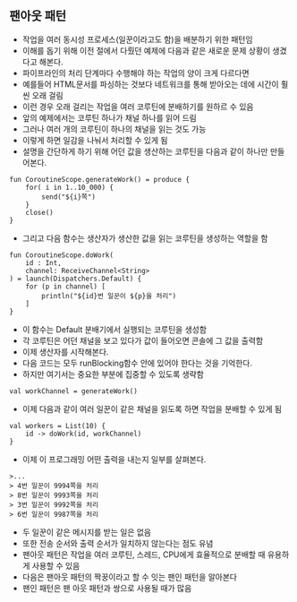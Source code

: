 ## 팬아웃 패턴
- 작업을 여러 동시성 프로세스(일꾼이라고도 함)을 배분하기 위한 패턴임
- 이해를 돕기 위해 이전 절에서 다뤘던 예제에 다음과 같은 새로운 문제 상황이 생겼다고 해본다.
- 파이프라인의 처리 단계마다 수행해야 하는 작업의 양이 크게 다르다면
- 예를들어 HTML문서를 파싱하는 것보다 네트워크를 통해 받아오는 데에 시간이 훨씬 오래 걸림
- 이런 경우 오래 걸리는 작업을 여러 코루틴에 분배하기를 원하르 수 있음
- 앞의 예제에서는 코루틴 하나가 채널 하나를 읽어 드림
- 그러나 여러 개의 코루틴이 하나의 채널을 읽는 것도 가능
- 이렇게 하면 일감을 나눠서 처리할 수 있게 됨
- 설명을 간단하게 하기 위해 어던 값을 생산하는 코루틴을 다음과 같이 하나만 만들어본다.
```
fun CoroutineScope.generateWork() = produce {
    for( i in 1..10_000) {
        send("${i}쪽")
    }
    close()
}
```
- 그리고 다음 함수는 생산자가 생산한 값을 읽는 코루틴을 생성하는 역할을 함
```
fun CoroutineScope.doWork(
    id : Int,
    channel: ReceiveChannel<String>
) = launch(Dispatchers.Default) {
    for (p in channel) [
        println("${id}번 일꾼이 ${p}을 처리")
    ]
}
```
- 이 함수는 Default 분배기에서 실행되는 코루틴을 생성함
- 각 코루틴은 어던 채널을 보고 있다가 값이 들어오면 콘솔에 그 값을 출력함
- 이제 생산자를 시작해본다.
- 다음 코드는 모두 runBlocking함수 안에 있어야 한다는 것을 기억한다.
- 하지만 여기서는 중요한 부분에 집중할 수 있도록 생략함
```
val workChannel = generateWork()
```
- 이제 다음과 같이 여러 일꾼이 같은 채널을 읽도록 하면 작업을 분배할 수 있게 됨
  
```
val workers = List(10) {
    id -> doWork(id, workChannel)
}
```
- 이제 이 프로그래밍 어떤 출력을 내는지 일부를 살펴본다.
```
>...
> 4번 일꾼이 9994쪽을 처리
> 8번 일꾼이 9993쪽을 처리
> 3번 일꾼이 9992쪽을 처리
> 6번 일꾼이 9987쪽을 처리
```
- 두 일꾼이 같은 메시지를 받는 일은 없음
- 또한 전송 순서와 출력 순서가 일치하지 않는다는 점도 유념
- 팬아웃 패턴은 작업을 여러 코루틴, 스레드, CPU에게 효율적으로 분배할 때 유용하게 사용할 수 있음
- 다음은 팬아웃 패턴의 짝꿍이라고 할 수 잇는 팬인 패턴을 알아본다
- 팬인 패턴은 팬 아웃 패턴과 쌍으로 사용될 때가 많음
